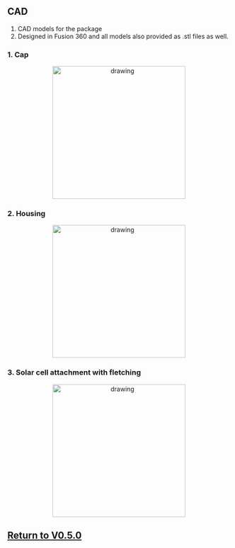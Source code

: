 ## CAD
1. CAD models for the package
1. Designed in Fusion 360 and all models also provided as .stl files as well.


### 1. Cap
<p align="center">
<img src="https://github.com/ARTS-Laboratory/Smart-Penetrometer-with-Edge-Computing-and-Intelligent-Embedded-Systems/assets/87868879/4f86029d-4c4c-4e32-adee-03f96c36024f.jpg" alt="drawing" width="300"/>
</p>

### 2. Housing
<p align="center">
<img src="https://github.com/ARTS-Laboratory/Smart-Penetrometer-with-Edge-Computing-and-Intelligent-Embedded-Systems/assets/87868879/02bfbb29-3c20-4ad4-9ad7-66eea5082b3b.jpg" alt="drawing" width="300"/>
</p>

### 3. Solar cell attachment with fletching
<p align="center">
<img src="https://github.com/ARTS-Laboratory/Smart-Penetrometer-with-Edge-Computing-and-Intelligent-Embedded-Systems/assets/87868879/1888d01c-2f71-422e-903f-6400432207f7" alt="drawing" width="300"/>
</p>


## [Return to V0.5.0](https://github.com/ARTS-Laboratory/Smart-Penetrometer-with-Edge-Computing-and-Intelligent-Embedded-Systems/tree/main/V0/V0.5/V0.5.0)
